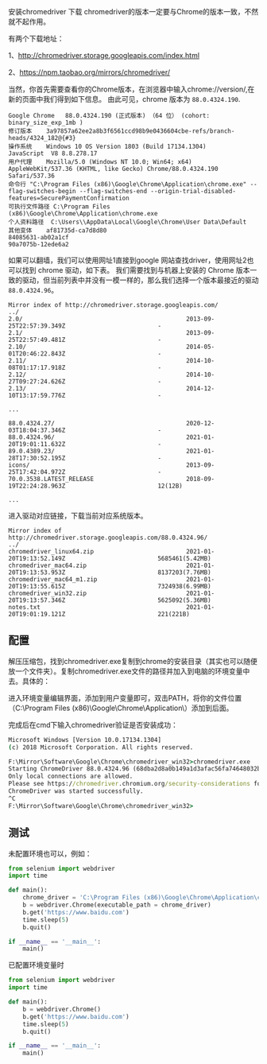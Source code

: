 

安装chromedriver
 下载
chromedriver的版本一定要与Chrome的版本一致，不然就不起作用。

有两个下载地址：

1、http://chromedriver.storage.googleapis.com/index.html

2、https://npm.taobao.org/mirrors/chromedriver/

当然，你首先需要查看你的Chrome版本，在浏览器中输入chrome://version/,在新的页面中我们得到如下信息。
由此可见，chrome 版本为 `88.0.4324.190`.
```
Google Chrome	88.0.4324.190 (正式版本) （64 位） (cohort: binary_size_exp_1mb )
修订版本	3a97857a62ee2a8b3f6561ccd98b9e0436604cbe-refs/branch-heads/4324_182@{#3}
操作系统	Windows 10 OS Version 1803 (Build 17134.1304)
JavaScript	V8 8.8.278.17
用户代理	Mozilla/5.0 (Windows NT 10.0; Win64; x64) AppleWebKit/537.36 (KHTML, like Gecko) Chrome/88.0.4324.190 Safari/537.36
命令行	"C:\Program Files (x86)\Google\Chrome\Application\chrome.exe" --flag-switches-begin --flag-switches-end --origin-trial-disabled-features=SecurePaymentConfirmation
可执行文件路径	C:\Program Files (x86)\Google\Chrome\Application\chrome.exe
个人资料路径	C:\Users\\AppData\Local\Google\Chrome\User Data\Default
其他变体	af81735d-ca7d8d80
84085631-ab02a1cf
90a7075b-12ede6a2
```

如果可以翻墙，我们可以使用网址1直接到google 网站查找driver，使用网址2也可以找到 chrome 驱动，如下表。
我们需要找到与机器上安装的 Chrome 版本一致的驱动，但当前列表中并没有一模一样的，那么我们选择一个版本最接近的驱动 `88.0.4324.96`。
```
Mirror index of http://chromedriver.storage.googleapis.com/
../
2.0/                                              2013-09-25T22:57:39.349Z                          -
2.1/                                              2013-09-25T22:57:49.481Z                          -
2.10/                                             2014-05-01T20:46:22.843Z                          -
2.11/                                             2014-10-08T01:17:17.918Z                          -
2.12/                                             2014-10-27T09:27:24.626Z                          -
2.13/                                             2014-12-10T13:17:59.776Z                          -

...

88.0.4324.27/                                     2020-12-03T18:04:37.346Z                          -
88.0.4324.96/                                     2021-01-20T19:01:11.632Z                          -
89.0.4389.23/                                     2021-01-28T17:30:52.195Z                          -
icons/                                            2013-09-25T17:42:04.972Z                          -
70.0.3538.LATEST_RELEASE                          2018-09-19T22:24:28.963Z                          12(12B)

...

```


进入驱动对应链接，下载当前对应系统版本。
```
Mirror index of http://chromedriver.storage.googleapis.com/88.0.4324.96/
../
chromedriver_linux64.zip                          2021-01-20T19:13:52.149Z                          5685461(5.42MB)
chromedriver_mac64.zip                            2021-01-20T19:13:53.953Z                          8137203(7.76MB)
chromedriver_mac64_m1.zip                         2021-01-20T19:13:55.615Z                          7324938(6.99MB)
chromedriver_win32.zip                            2021-01-20T19:13:57.346Z                          5625092(5.36MB)
notes.txt                                         2021-01-20T19:01:19.121Z                          221(221B)
```


## 配置
解压压缩包，找到chromedriver.exe复制到chrome的安装目录（其实也可以随便放一个文件夹）。复制chromedriver.exe文件的路径并加入到电脑的环境变量中去。具体的：

进入环境变量编辑界面，添加到用户变量即可，双击PATH，将你的文件位置（C:\Program Files (x86)\Google\Chrome\Application\）添加到后面。

完成后在cmd下输入chromedriver验证是否安装成功：

```bat
Microsoft Windows [Version 10.0.17134.1304]
(c) 2018 Microsoft Corporation. All rights reserved.

F:\Mirror\Software\Google\Chrome\chromedriver_win32>chromedriver.exe
Starting ChromeDriver 88.0.4324.96 (68dba2d8a0b149a1d3afac56fa74648032bcf46b-refs/branch-heads/4324@{#1784}) on port 9515
Only local connections are allowed.
Please see https://chromedriver.chromium.org/security-considerations for suggestions on keeping ChromeDriver safe.
ChromeDriver was started successfully.
^C
F:\Mirror\Software\Google\Chrome\chromedriver_win32>
```

##  测试
未配置环境也可以，例如：
```py
from selenium import webdriver
import time

def main():
    chrome_driver = 'C:\Program Files (x86)\Google\Chrome\Application\chromedriver.exe'  #chromedriver的文件位置
    b = webdriver.Chrome(executable_path = chrome_driver)
    b.get('https://www.baidu.com')
    time.sleep(5)
    b.quit()

if __name__ == '__main__':
    main()
```

已配置环境变量时
```py
from selenium import webdriver
import time

def main():
    b = webdriver.Chrome()
    b.get('https://www.baidu.com')
    time.sleep(5)
    b.quit()

if __name__ == '__main__':
    main()
```
